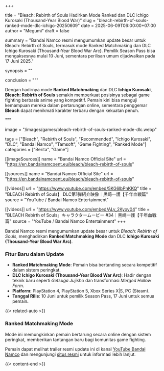 +++

title = "Bleach: Rebirth of Souls Hadirkan Mode Ranked dan DLC Ichigo Kurosaki (Thousand-Year Blood War)"
slug = "bleach-rebirth-of-souls-ranked-mode-dlc-ichigo-20250609"
date = 2025-06-09T06:00:00+07:00
author = "Megumi"
draft = false

summary = "Bandai Namco resmi mengumumkan update besar untuk Bleach: Rebirth of Souls, termasuk mode Ranked Matchmaking dan DLC Ichigo Kurosaki (Thousand-Year Blood War Arc). Pemilik Season Pass bisa mengaksesnya mulai 10 Juni, sementara perilisan umum dijadwalkan pada 17 Juni 2025."

synopsis = ""

conclusion = """<p>Dengan hadirnya mode <strong>Ranked Matchmaking</strong> dan DLC <strong>Ichigo Kurosaki</strong>, <strong>Bleach: Rebirth of Souls</strong> semakin memperkuat posisinya sebagai game fighting berbasis anime yang kompetitif. Pemain kini bisa menguji kemampuan mereka dalam pertarungan online, sementara penggemar <strong>Bleach</strong> dapat menikmati karakter terbaru dengan kekuatan penuh.</p>"""

image = "/images/games/bleach-rebirth-of-souls-ranked-mode-dlc.webp"

tags = ["Bleach", "Rebirth of Souls", "Recommended", "Ichigo Kurosaki", "DLC", "Bandai Namco", "Tamsoft", "Game Fighting", "Ranked Mode"]
categories = ["Berita", "Game"]


[[imageSources]]
name = "Bandai Namco Official Site"
url = "https://en.bandainamcoent.eu/bleach/bleach-rebirth-of-souls"

[[sources]]
name = "Bandai Namco Official Site"
url = "https://en.bandainamcoent.eu/bleach/bleach-rebirth-of-souls"

[[videos]]
url = "https://www.youtube.com/embed/5KG6lbPnKKQ"
title = "BLEACH Rebirth of Souls】 DLC第1弾紹介映像｜黒崎一護【千年血戦篇"
source = "YouTube / Bandai Namco Entertainment"

[[videos]]
url = "https://www.youtube.com/embed/ALv_2Kyov04"
title = "BLEACH Rebirth of Souls」キャラクタームービー #34｜黒崎一護【千年血戦篇"
source = "YouTube / Bandai Namco Entertainment"
+++

Bandai Namco resmi mengumumkan update besar untuk *Bleach: Rebirth of Souls*, menghadirkan **Ranked Matchmaking Mode** dan DLC **Ichigo Kurosaki (Thousand-Year Blood War Arc)**.

### **Fitur Baru dalam Update**
- **Ranked Matchmaking Mode**: Pemain bisa bertanding secara kompetitif dalam sistem peringkat.
- **DLC Ichigo Kurosaki (Thousand-Year Blood War Arc)**: Hadir dengan teknik baru seperti *Getsuga Jujisho* dan transformasi *Merged Hollow Form*.
- **Platform**: PlayStation 4, PlayStation 5, Xbox Series X|S, PC (Steam).
- **Tanggal Rilis**: 10 Juni untuk pemilik Season Pass, 17 Juni untuk semua pemain.

{{< related-auto >}}
### **Ranked Matchmaking Mode**
Mode ini memungkinkan pemain bertarung secara online dengan sistem peringkat, memberikan tantangan baru bagi komunitas game fighting.

Pemain dapat melihat trailer resmi update ini di kanal [YouTube Bandai Namco](https://www.youtube.com/watch?v=5KG6lbPnKKQ) dan mengunjungi [situs resmi](https://en.bandainamcoent.eu/bleach/bleach-rebirth-of-souls) untuk informasi lebih lanjut.

 
{{< content-end >}}